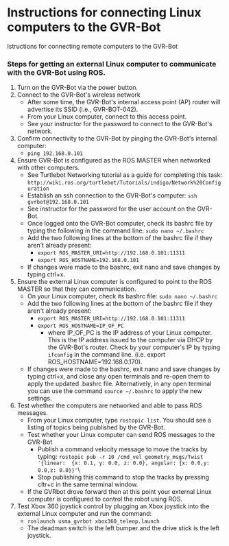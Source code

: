 # Instructions for connecting Linux computers to the GVR-Bot 
Istructions for connecting remote computers to the GVR-Bot

### Steps for getting an external Linux computer to communicate with the GVR-Bot using ROS.
1.  Turn on the GVR-Bot via the power button.
2.  Connect to the GVR-Bot's wireless network
    + After some time, the GVR-Bot's internal access point (AP) router will advertise its SSID (i.e., GVR-BOT-042). 
    + From your Linux computer, connect to this access point.
    + See your instructor for the password to connect to the GVR-Bot's network.
3.  Confirm connectivity to the GVR-Bot by pinging the GVR-Bot's internal computer:
    + `ping 192.168.0.101`
4.  Ensure GVR-Bot is configured as the ROS MASTER when networked with other computers.
    + See Turtlebot Networking tutorial as a guide for completing this task:  `http://wiki.ros.org/turtlebot/Tutorials/indigo/Network%20Configuration`
    + Establish an ssh connection to the GVR-Bot's computer:  `ssh gvrbot@192.168.0.101`
    + See instructor for the password for the user account on the GVR-Bot.
    + Once logged onto the GVR-Bot computer, check its bashrc file by typing the following in the command line:  `sudo nano ~/.bashrc` 
    + Add the two following lines at the bottom of the bashrc file if they aren't already present:
        + `export ROS_MASTER_URI=http://192.168.0.101:11311`
        + `export ROS_HOSTNAME=192.168.0.101`
    + If changes were made to the bashrc, exit nano and save changes by typing ctrl+x.
5.  Ensure the external Linux computer is configured to point to the ROS MASTER so that they can communication.
    + On your Linux computer, check its bashrc file:  `sudo nano ~/.bashrc`
    + Add the two following lines at the bottom of the bashrc file if they aren't already present:
        + `export ROS_MASTER_URI=http://192.168.0.101:11311`
        + `export ROS_HOSTNAME=IP_OF_PC` 
            + where IP_OF_PC is the IP address of your Linux computer.  This is the IP address issued to the computer via DHCP by the GVR-Bot's router.  Check by your computer's IP by typing `ifconfig` in the command line. (i.e. export ROS_HOSTNAME=192.168.0.170).
    + If changes were made to the bashrc, exit nano and save changes by typing ctrl+x, and close any open terminals and re-open them to apply the updated .bashrc file. Alternatively, in any open terminal you can use the command `source ~/.bashrc` to apply the new settings.
6.  Test whether the computers are networked and able to pass ROS messages.
    + From your Linux computer, type `rostopic list`.  You should see a listing of topics being published by the GVR-Bot.
    + Test whether your Linux computer can send ROS messages to the GVR-Bot
        + Publish a command velocity message to move the tracks by typing:  `rostopic pub -r 10 /cmd_vel geometry_msgs/Twist  '{linear:  {x: 0.1, y: 0.0, z: 0.0}, angular: {x: 0.0,y: 0.0,z: 0.0}}'`\
        + Stop publishing this command to stop the tracks by pressing cltr+c in the same terminal window.
    + If the GVRbot drove forward then at this point your external Linux computer is configured to control the robot using ROS.
7.  Test Xbox 360 joystick control by plugging an Xbox joystick into the external Linux computer and run the command:
    + `roslaunch usma_gvrbot xbox360_teleop.launch`
    + The deadman switch is the left bumper and the drive stick is the left joystick.
